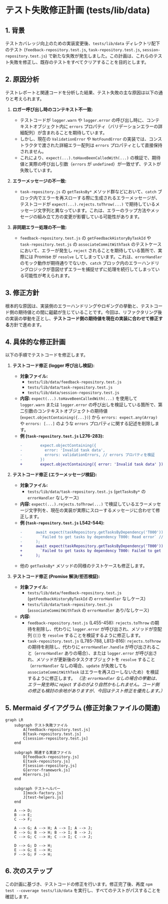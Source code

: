 # テスト失敗修正計画 (tests/lib/data)

## 1. 背景

テストカバレッジ向上のための実装変更後、`tests/lib/data` ディレクトリ配下のテスト (`feedback-repository.test.js`, `task-repository.test.js`, `session-repository.test.js`) で新たな失敗が発生しました。この計画は、これらのテスト失敗を修正し、既存のテストをすべてクリアすることを目的とします。

## 2. 原因分析

テストレポートと関連コードを分析した結果、テスト失敗の主な原因は以下の通りと考えられます。

1.  **ロガー呼び出し時のコンテキスト不一致:**
    *   テストコードが `logger.warn` や `logger.error` の呼び出し時に、コンテキストオブジェクト内に `errors` プロパティ（バリデーションエラーの詳細配列）が含まれることを期待しています。
    *   しかし、現在の `ValidationError` や `NotFoundError` の実装では、コンストラクタで渡された詳細エラー配列は `errors` プロパティとして直接保持されません。
    *   これにより、`expect(...).toHaveBeenCalledWith(...)` の検証で、期待値と実際の呼び出し引数（`errors` が `undefined`）が一致せず、テストが失敗しています。

2.  **エラーメッセージの不一致:**
    *   `task-repository.js` の `getTasksBy*` メソッド群などにおいて、`catch` ブロック内でエラーを再スローする際に生成されるエラーメッセージが、テストコードが `expect(...).rejects.toThrow(...)` で期待しているメッセージ文字列と異なっています。これは、エラーのラップ方法やメッセージの組み立て方の変更が影響している可能性があります。

3.  **非同期エラー処理の不一致:**
    *   `feedback-repository.test.js` の `getFeedbackHistoryByTaskId` や `task-repository.test.js` の `associateCommitWithTask` のテストケースにおいて、エラーが発生し `reject` されることを期待している箇所で、実際には Promise が `resolve` してしまっています。これは、`errorHandler` のモック動作が期待通りでないか、`catch` ブロック内のエラーハンドリングロジックが意図せずエラーを捕捉せずに処理を続行してしまっている可能性が考えられます。

## 3. 修正方針

根本的な原因は、実装側のエラーハンドリングやロギングの挙動と、テストコード側の期待値との間に齟齬が生じていることです。今回は、リファクタリング後の実装の挙動を正とし、**テストコード側の期待値を現在の実装に合わせて修正する**方針で進めます。

## 4. 具体的な修正計画

以下の手順でテストコードを修正します。

1.  **テストコード修正 (logger 呼び出し検証):**
    *   **対象ファイル:**
        *   `tests/lib/data/feedback-repository.test.js`
        *   `tests/lib/data/task-repository.test.js`
        *   `tests/lib/data/session-repository.test.js`
    *   **内容:** `expect(...).toHaveBeenCalledWith(...)` を使用して `logger.warn` または `logger.error` の呼び出しを検証している箇所で、第二引数のコンテキストオブジェクトの期待値 (`expect.objectContaining({...})`) から `errors: expect.any(Array)` や `errors: [...]` のような `errors` プロパティに関する記述を削除します。
    *   **例 (`task-repository.test.js` L276-283):**
        ```diff
        -        expect.objectContaining({
        -          error: 'Invalid task data',
        -          errors: validationErrors, // errors プロパティを検証
        -        })
        +        expect.objectContaining({ error: 'Invalid task data' }) // errors の検証を削除
        ```

2.  **テストコード修正 (エラーメッセージ検証):**
    *   **対象ファイル:**
        *   `tests/lib/data/task-repository.test.js` (`getTasksBy*` の `errorHandler` なしケース)
    *   **内容:** `expect(...).rejects.toThrow(...)` で検証しているエラーメッセージ文字列を、現在の実装が実際にスローするメッセージに合わせて修正します。
    *   **例 (`task-repository.test.js` L542-544):**
        ```diff
        -      await expect(taskRepository.getTasksByDependency('T000')).rejects.toThrow(
        -        `Failed to get tasks by dependency T000: Read error` // エラーメッセージを修正
        -      );
        +      await expect(taskRepository.getTasksByDependency('T000')).rejects.toThrow(
        +        `Failed to get tasks by dependency T000: Failed to get all tasks: Read error`
        +      );
        ```
    *   他の `getTasksBy*` メソッドの同様のテストケースも修正します。

3.  **テストコード修正 (Promise 解決/拒否検証):**
    *   **対象ファイル:**
        *   `tests/lib/data/feedback-repository.test.js` (`getFeedbackHistoryByTaskId` の `errorHandler` なしケース)
        *   `tests/lib/data/task-repository.test.js` (`associateCommitWithTask` の `errorHandler` あり/なしケース)
    *   **内容:**
        *   `feedback-repository.test.js` (L455-458): `rejects.toThrow` の期待を削除し、代わりに `logger.error` が呼び出され、メソッドが空配列 (`[]`) を `resolve` することを検証するように修正します。
        *   `task-repository.test.js` (L785-788, L813-816): `rejects.toThrow` の期待を削除し、代わりに `errorHandler.handle` が呼び出されること（`errorHandler` ありの場合）、または `logger.error` が呼び出され、メソッドが更新後のタスクオブジェクトを `resolve` すること（`errorHandler` なしの場合、`update` が失敗しても `associateCommitWithTask` はエラーを再スローしないため）を検証するように修正します。 *（注: `errorHandler` なしの場合の挙動は、エラー発生時に reject するのがより自然かもしれません。コード側の修正も検討の余地がありますが、今回はテスト修正を優先します。）*

## 5. Mermaid ダイアグラム (修正対象ファイルの関連)

```mermaid
graph LR
    subgraph テスト失敗ファイル
        A[feedback-repository.test.js]
        B[task-repository.test.js]
        C[session-repository.test.js]
    end

    subgraph 関連する実装ファイル
        D[feedback-repository.js]
        E[task-repository.js]
        F[session-repository.js]
        G[error-framework.js]
        H[errors.js]
    end

    subgraph テストヘルパー
        I[mock-factory.js]
        J[test-helpers.js]
    end

    A --> D;
    B --> E;
    C --> F;

    A --> G; A --> H; A --> I; A --> J;
    B --> G; B --> H; B --> I; B --> J;
    C --> G; C --> H; C --> I; C --> J;

    D --> G; D --> H;
    E --> G; E --> H;
    F --> G; F --> H;
```

## 6. 次のステップ

この計画に基づき、テストコードの修正を行います。修正完了後、再度 `npm test --coverage tests/lib/data` を実行し、すべてのテストがパスすることを確認します。
